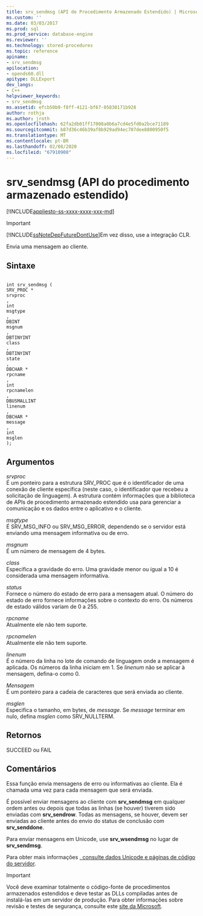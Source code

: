```yaml
---
title: srv_sendmsg (API de Procedimento Armazenado Estendido) | Microsoft Docs
ms.custom: ''
ms.date: 03/03/2017
ms.prod: sql
ms.prod_service: database-engine
ms.reviewer: ''
ms.technology: stored-procedures
ms.topic: reference
apiname:
- srv_sendmsg
apilocation:
- opends60.dll
apitype: DLLExport
dev_langs:
- C++
helpviewer_keywords:
- srv_sendmsg
ms.assetid: efcb50b9-f8ff-4121-bf67-05830171b928
author: rothja
ms.author: jroth
ms.openlocfilehash: 62fa2db01ff17008a0b6a7cd4e5fd0a2bce71189
ms.sourcegitcommit: b87d36c46b39af8b929ad94ec707dee8800950f5
ms.translationtype: MT
ms.contentlocale: pt-BR
ms.lasthandoff: 02/08/2020
ms.locfileid: "67910908"
---
```

# <a name="srv_sendmsg-extended-stored-procedure-api"></a>srv_sendmsg (API do procedimento armazenado estendido)
[!INCLUDE[appliesto-ss-xxxx-xxxx-xxx-md](../../includes/appliesto-ss-xxxx-xxxx-xxx-md.md)]
    
> [!IMPORTANT]  
>  [!INCLUDE[ssNoteDepFutureDontUse](../../includes/ssnotedepfuturedontuse-md.md)]Em vez disso, use a integração CLR.  
  
 Envia uma mensagem ao cliente.  
  
## <a name="syntax"></a>Sintaxe  
  
```  
  
int srv_sendmsg (  
SRV_PROC *  
srvproc  
,  
int  
msgtype  
,  
DBINT  
msgnum  
,  
DBTINYINT  
class  
,   
DBTINYINT  
state  
,  
DBCHAR *  
rpcname  
,  
int   
rpcnamelen  
,  
DBUSMALLINT  
linenum  
,  
DBCHAR *  
message  
,  
int  
msglen   
);  
```  
  
## <a name="arguments"></a>Argumentos  
 *srvproc*  
 É um ponteiro para a estrutura SRV_PROC que é o identificador de uma conexão de cliente específica (neste caso, o identificador que recebeu a solicitação de linguagem). A estrutura contém informações que a biblioteca de APIs de procedimento armazenado estendido usa para gerenciar a comunicação e os dados entre o aplicativo e o cliente.  
  
 *msgtype*  
 É SRV_MSG_INFO ou SRV_MSG_ERROR, dependendo se o servidor está enviando uma mensagem informativa ou de erro.  
  
 *msgnum*  
 É um número de mensagem de 4 bytes.  
  
 *class*  
 Especifica a gravidade do erro. Uma gravidade menor ou igual a 10 é considerada uma mensagem informativa.  
  
 *status*  
 Fornece o número do estado de erro para a mensagem atual. O número do estado de erro fornece informações sobre o contexto do erro. Os números de estado válidos variam de 0 a 255.  
  
 *rpcname*  
 Atualmente ele não tem suporte.  
  
 *rpcnamelen*  
 Atualmente ele não tem suporte.  
  
 *linenum*  
 É o número da linha no lote de comando de linguagem onde a mensagem é aplicada. Os números da linha iniciam em 1. Se *linenum* não se aplicar à mensagem, defina-o como 0.  
  
 *Mensagem*  
 É um ponteiro para a cadeia de caracteres que será enviada ao cliente.  
  
 *msglen*  
 Especifica o tamanho, em bytes, de *message*. Se *message* terminar em nulo, defina *msglen* como SRV_NULLTERM.  
  
## <a name="returns"></a>Retornos  
 SUCCEED ou FAIL  
  
## <a name="remarks"></a>Comentários  
 Essa função envia mensagens de erro ou informativas ao cliente. Ela é chamada uma vez para cada mensagem que será enviada.  
  
 É possível enviar mensagens ao cliente com **srv_sendmsg** em qualquer ordem antes ou depois que todas as linhas (se houver) tiverem sido enviadas com **srv_sendrow**. Todas as mensagens, se houver, devem ser enviadas ao cliente antes do envio do status de conclusão com **srv_senddone**.  
  
 Para enviar mensagens em Unicode, use **srv_wsendmsg** no lugar de **srv_sendmsg**.  
  
 Para obter mais informações [, consulte dados Unicode e páginas de código do servidor](../../relational-databases/extended-stored-procedures-programming/unicode-data-and-server-code-pages.md).  
  
> [!IMPORTANT]  
>  Você deve examinar totalmente o código-fonte de procedimentos armazenados estendidos e deve testar as DLLs compiladas antes de instalá-las em um servidor de produção. Para obter informações sobre revisão e testes de segurança, consulte este [site da Microsoft](https://go.microsoft.com/fwlink/?LinkID=54761&amp;clcid=0x409https://msdn.microsoft.com/security/).  
  
  

